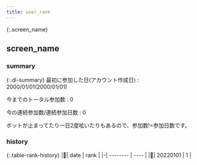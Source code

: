 ```yaml
---
title: user_rank
---
```


<div id="overlay">
  <div class="cv-spinner">
    <span class="spinner"></span>
  </div>
</div>

{:.screen_name}
## screen_name

### summary

{:.dl-summary}
最初に参加した日(アカウント作成日)
: 2000/01/01(2000/01/01)

今までのトータル参加数
: 0

今の連続参加数/連続参加日数
: 0

ボットが止まってたり一日2度呟いたりもあるので、参加数!=参加日数です。

### history 

{:.table-rank-history}
|🔗| date     | rank |
|-| -------- | ---- |
|🔗| 20220101 | 1    |



<script src="https://cdnjs.cloudflare.com/ajax/libs/jquery/3.6.1/jquery.min.js" integrity="sha512-aVKKRRi/Q/YV+4mjoKBsE4x3H+BkegoM/em46NNlCqNTmUYADjBbeNefNxYV7giUp0VxICtqdrbqU7iVaeZNXA==" crossorigin="anonymous" referrerpolicy="no-referrer"></script>
<script src="/assets/js/rank_user.js"><script>

</script>


